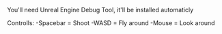 You'll need Unreal Engine Debug Tool, it'll be installed automaticly

Controlls:
  -Spacebar = Shoot
  -WASD = Fly around
  -Mouse = Look around
